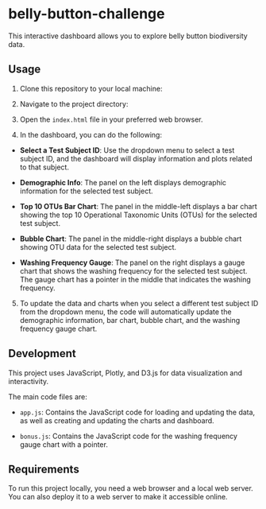 # belly-button-challenge

This interactive dashboard allows you to explore belly button biodiversity data.

## Usage

1. Clone this repository to your local machine:

2. Navigate to the project directory:

3. Open the `index.html` file in your preferred web browser.

4. In the dashboard, you can do the following:

- **Select a Test Subject ID**: Use the dropdown menu to select a test subject ID, and the dashboard will display information and plots related to that subject.

- **Demographic Info**: The panel on the left displays demographic information for the selected test subject.

- **Top 10 OTUs Bar Chart**: The panel in the middle-left displays a bar chart showing the top 10 Operational Taxonomic Units (OTUs) for the selected test subject.

- **Bubble Chart**: The panel in the middle-right displays a bubble chart showing OTU data for the selected test subject.

- **Washing Frequency Gauge**: The panel on the right displays a gauge chart that shows the washing frequency for the selected test subject. The gauge chart has a pointer in the middle that indicates the washing frequency.

5. To update the data and charts when you select a different test subject ID from the dropdown menu, the code will automatically update the demographic information, bar chart, bubble chart, and the washing frequency gauge chart.

## Development

This project uses JavaScript, Plotly, and D3.js for data visualization and interactivity.

The main code files are:

- `app.js`: Contains the JavaScript code for loading and updating the data, as well as creating and updating the charts and dashboard.

- `bonus.js`: Contains the JavaScript code for the washing frequency gauge chart with a pointer.

## Requirements

To run this project locally, you need a web browser and a local web server. You can also deploy it to a web server to make it accessible online.

